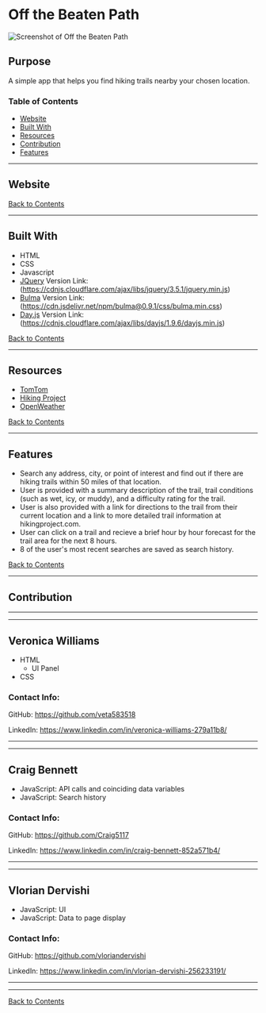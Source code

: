 # Off the Beaten Path
![Screenshot of Off the Beaten Path](./screenshots/screenshot-1.png)

## Purpose
A simple app that helps you find hiking trails nearby your chosen location. 
### Table of Contents
- [Website](#website)
- [Built With](#built-with)
- [Resources](#resources)
- [Contribution](#contribution)
- [Features](#features)

---

## Website
 

[Back to Contents](#table-of-contents)

---

## Built With
- HTML
- CSS
- Javascript
- [JQuery](https://jquery.com/) Version Link: (https://cdnjs.cloudflare.com/ajax/libs/jquery/3.5.1/jquery.min.js)
- [Bulma](https://bulma.io/) Version Link: (https://cdn.jsdelivr.net/npm/bulma@0.9.1/css/bulma.min.css)
- [Day.js](https://day.js.org/) Version Link: (https://cdnjs.cloudflare.com/ajax/libs/dayjs/1.9.6/dayjs.min.js)

[Back to Contents](#table-of-contents)

---
## Resources
- [TomTom](https://developer.tomtom.com/)
- [Hiking Project](https://www.hikingproject.com/data)
- [OpenWeather](https://openweathermap.org/)

[Back to Contents](#table-of-contents)

---
## Features
- Search any address, city, or point of interest and find out if there are hiking trails within 50 miles of that location.
- User is provided with a summary description of the trail, trail conditions (such as wet, icy, or muddy), and a difficulty rating for the trail.
- User is also provided with a link for directions to the trail from their current location and a link to more detailed trail information at hikingproject.com.
- User can click on a trail and recieve a brief hour by hour forecast for the trail area for the next 8 hours.
- 8 of the user's most recent searches are saved as search history. 

[Back to Contents](#table-of-contents)

---

## Contribution

---
---

**Veronica Williams** 
---
- HTML
    - UI Panel
- CSS 

### Contact Info:

GitHub: https://github.com/veta583518

LinkedIn: https://www.linkedin.com/in/veronica-williams-279a11b8/

---
---

**Craig Bennett**
---
- JavaScript: API calls and coinciding data variables
- JavaScript: Search history

### Contact Info:

GitHub: https://github.com/Craig5117

LinkedIn: https://www.linkedin.com/in/craig-bennett-852a571b4/

---
---

**Vlorian Dervishi**
---
- JavaScript: UI
- JavaScript: Data to page display

### Contact Info:

GitHub: https://github.com/vloriandervishi

LinkedIn: https://www.linkedin.com/in/vlorian-dervishi-256233191/

---
---
[Back to Contents](#table-of-contents)

